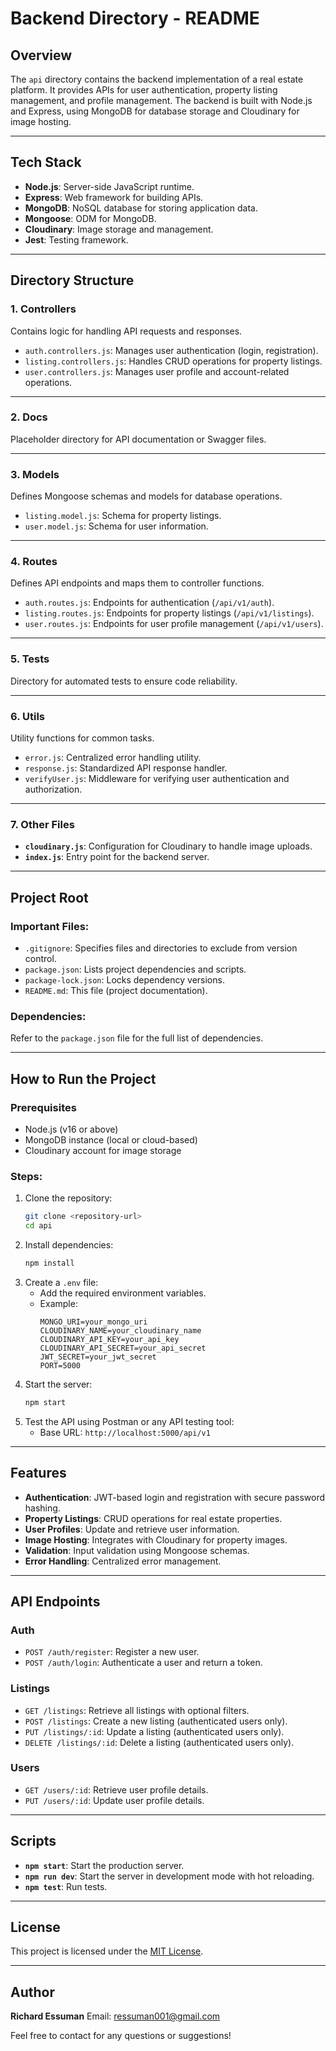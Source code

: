 # Backend Directory - README

## Overview

The `api` directory contains the backend implementation of a real estate platform. It provides APIs for user authentication, property listing management, and profile management. The backend is built with Node.js and Express, using MongoDB for database storage and Cloudinary for image hosting.

---

## Tech Stack

- **Node.js**: Server-side JavaScript runtime.
- **Express**: Web framework for building APIs.
- **MongoDB**: NoSQL database for storing application data.
- **Mongoose**: ODM for MongoDB.
- **Cloudinary**: Image storage and management.
- **Jest**: Testing framework.

---

## Directory Structure

### 1. **Controllers**

Contains logic for handling API requests and responses.

- `auth.controllers.js`: Manages user authentication (login, registration).
- `listing.controllers.js`: Handles CRUD operations for property listings.
- `user.controllers.js`: Manages user profile and account-related operations.

---

### 2. **Docs**

Placeholder directory for API documentation or Swagger files.

---

### 3. **Models**

Defines Mongoose schemas and models for database operations.

- `listing.model.js`: Schema for property listings.
- `user.model.js`: Schema for user information.

---

### 4. **Routes**

Defines API endpoints and maps them to controller functions.

- `auth.routes.js`: Endpoints for authentication (`/api/v1/auth`).
- `listing.routes.js`: Endpoints for property listings (`/api/v1/listings`).
- `user.routes.js`: Endpoints for user profile management (`/api/v1/users`).

---

### 5. **Tests**

Directory for automated tests to ensure code reliability.

---

### 6. **Utils**

Utility functions for common tasks.

- `error.js`: Centralized error handling utility.
- `response.js`: Standardized API response handler.
- `verifyUser.js`: Middleware for verifying user authentication and authorization.

---

### 7. **Other Files**

- **`cloudinary.js`**: Configuration for Cloudinary to handle image uploads.
- **`index.js`**: Entry point for the backend server.

---

## Project Root

### **Important Files:**

- `.gitignore`: Specifies files and directories to exclude from version control.
- `package.json`: Lists project dependencies and scripts.
- `package-lock.json`: Locks dependency versions.
- `README.md`: This file (project documentation).

### **Dependencies:**

Refer to the `package.json` file for the full list of dependencies.

---

## How to Run the Project

### Prerequisites

- Node.js (v16 or above)
- MongoDB instance (local or cloud-based)
- Cloudinary account for image storage

### Steps:

1. Clone the repository:
   ```bash
   git clone <repository-url>
   cd api
   ```
2. Install dependencies:
   ```bash
   npm install
   ```
3. Create a `.env` file:
   - Add the required environment variables.
   - Example:
     ```env
     MONGO_URI=your_mongo_uri
     CLOUDINARY_NAME=your_cloudinary_name
     CLOUDINARY_API_KEY=your_api_key
     CLOUDINARY_API_SECRET=your_api_secret
     JWT_SECRET=your_jwt_secret
     PORT=5000
     ```
4. Start the server:
   ```bash
   npm start
   ```
5. Test the API using Postman or any API testing tool:
   - Base URL: `http://localhost:5000/api/v1`

---

## Features

- **Authentication**: JWT-based login and registration with secure password hashing.
- **Property Listings**: CRUD operations for real estate properties.
- **User Profiles**: Update and retrieve user information.
- **Image Hosting**: Integrates with Cloudinary for property images.
- **Validation**: Input validation using Mongoose schemas.
- **Error Handling**: Centralized error management.

---

## API Endpoints

### **Auth**

- `POST /auth/register`: Register a new user.
- `POST /auth/login`: Authenticate a user and return a token.

### **Listings**

- `GET /listings`: Retrieve all listings with optional filters.
- `POST /listings`: Create a new listing (authenticated users only).
- `PUT /listings/:id`: Update a listing (authenticated users only).
- `DELETE /listings/:id`: Delete a listing (authenticated users only).

### **Users**

- `GET /users/:id`: Retrieve user profile details.
- `PUT /users/:id`: Update user profile details.

---

## Scripts

- **`npm start`**: Start the production server.
- **`npm run dev`**: Start the server in development mode with hot reloading.
- **`npm test`**: Run tests.

---

## License

This project is licensed under the [MIT License](LICENSE).

---

## Author

**Richard Essuman**
Email: ressuman001@gmail.com

Feel free to contact for any questions or suggestions!
